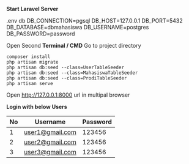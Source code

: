 
**Start Laravel Server**

.env db 
DB_CONNECTION=pgsql
DB_HOST=127.0.0.1
DB_PORT=5432
DB_DATABASE=dbmahasiswa
DB_USERNAME=postgres
DB_PASSWORD=password

Open Second **Terminal / CMD** Go to project directory

```
composer install
php artisan migrate
php artisan db:seed --class=UserTableSeeder
php artisan db:seed --class=MahasiswaTableSeeder
php artisan db:seed --class=ProdiTableSeeder
php artisan serve
```

Open http://127.0.0.1:8000 url in multipal browser


**Login with below Users**

| No  | Username | Password |
| ------------- | ------------- | ------------- |
| 1  | user1@gmail.com  | 123456 |
| 2  | user2@gmail.com  | 123456 |
| 3  | user3@gmail.com  | 123456 |


